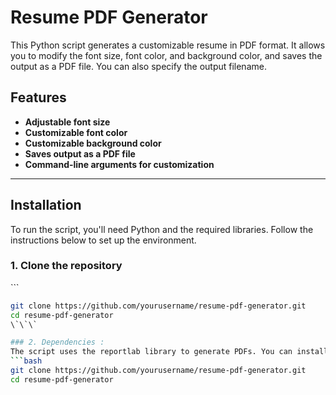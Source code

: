 # Resume PDF Generator

This Python script generates a customizable resume in PDF format. It allows you to modify the font size, font color, and background color, and saves the output as a PDF file. You can also specify the output filename.

## Features
- **Adjustable font size**
- **Customizable font color**
- **Customizable background color**
- **Saves output as a PDF file**
- **Command-line arguments for customization**

---

## Installation

To run the script, you'll need Python and the required libraries. Follow the instructions below to set up the environment.

### 1. Clone the repository 
\`\`\`
```bash
git clone https://github.com/yourusername/resume-pdf-generator.git
cd resume-pdf-generator
\`\`\`

### 2. Dependencies : 
The script uses the reportlab library to generate PDFs. You can install the required dependencies using pip: 
```bash
git clone https://github.com/yourusername/resume-pdf-generator.git
cd resume-pdf-generator
